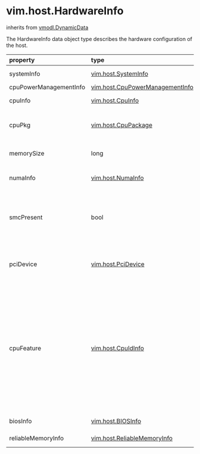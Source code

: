 vim.host.HardwareInfo
=====================
inherits from [vmodl.DynamicData](docs/vmodl.DynamicData.md)


The HardwareInfo data object type describes the hardware   configuration of the host.

| property | type | optional | priv | desc |
|:---------|:-----|:---------|:-----|:-----|
| systemInfo | [vim.host.SystemInfo](vim.host.SystemInfo.md "vim.host.SystemInfo") | None | None | Information about the system as a whole. |
| cpuPowerManagementInfo | [vim.host.CpuPowerManagementInfo](vim.host.CpuPowerManagementInfo.md "vim.host.CpuPowerManagementInfo") | true | None |  |
| cpuInfo | [vim.host.CpuInfo](vim.host.CpuInfo.md "vim.host.CpuInfo") | None | None | Overall CPU information. |
| cpuPkg | [vim.host.CpuPackage](vim.host.CpuPackage.md "vim.host.CpuPackage") | None | None | Information about each of the physical CPU packages on the host. |
| memorySize | long | None | None | Total amount of physical memory on the host in bytes. |
| numaInfo | [vim.host.NumaInfo](vim.host.NumaInfo.md "vim.host.NumaInfo") | true | None | Information about the NUMA (non-uniform memory access). |
| smcPresent | bool | None | None | Presence of System Management Controller, indicates the host is  Apple hardware, and thus capable of running Mac OS guest as VM. |
| pciDevice | [vim.host.PciDevice](vim.host.PciDevice.md "vim.host.PciDevice") | true | None | The list of Peripheral Component Interconnect (PCI) devices   available on this host. |
| cpuFeature | [vim.host.CpuIdInfo](vim.host.CpuIdInfo.md "vim.host.CpuIdInfo") | true | None | CPU feature set that is supported by the hardware. This is the   intersection of the feature sets supported by the individual CPU   packages. This feature set is modified by the   <a href="vim.host.Capability.md#supportedCpuFeature">supportedCpuFeature</a>   array in the host capabilities to obtain the feature set supported by   the virtualization platform. |
| biosInfo | [vim.host.BIOSInfo](vim.host.BIOSInfo.md "vim.host.BIOSInfo") | true | None | Information about the system BIOS |
| reliableMemoryInfo | [vim.host.ReliableMemoryInfo](vim.host.ReliableMemoryInfo.md "vim.host.ReliableMemoryInfo") | true | None | Information about reliable memory. |


